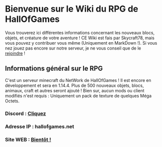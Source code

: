 # Bienvenue sur le Wiki du RPG de HallOfGames
Vous trouverez ici différentes informations concernant les nouveaux blocs, objets, et créature de votre aventure ! CE Wiki est fais par Skycraft78, mais vous pouvez y contribuer vous même (Uniquement en MarkDown !). Si vous nez jouez pas encore sur notre serveur, je ne vous conseil que de le [rejoindre](https://github.com/SkyCraft78/RPG/blob/master/README.md#discord--cliquez) !
## Informations général sur le RPG
C'est un serveur minecraft du NetWork de HallOfGames ! Il est encore en développement et sera en 1.14.4. Plus de 500 nouveaux objets, blocs, animaux, craft et autres seront ajouté ! Bien sur, aucun mods ou client modifiés n'est requis : Uniquement un pack de texture de quelques Méga Octets.
### Discord : [Cliquez](https://discord.gg/CjPXQzH)
### Adresse IP : hallofgames.net
### Site WEB : [Bientôt !](http://hallofgames.net)
